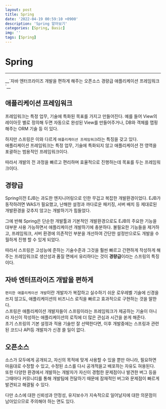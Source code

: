 ```yaml
---
layout: post
title: Spring
date: '2022-04-19 00:59:10 +0900'
description: 'Spring 알아보기'
categories: [Spring, Basic]
img: ''
tags: [Spring]
---
```

# Spring
<hr>
__`자바 엔터프라이즈 개발을 편하게 해주는  
오픈소스  
경량급  
애플리케이션 프레임워크`__

## 애플리케이션 프레임워크
프레임워크는 특정 업무, 기술에 특화된 목표를 가지고 만들어진다. 예를 들어 View의 레이아웃 별로 정의해 두면 자동으로 완성된 View를 만들어주거나, DB와 객체를 맵핑해주는 ORM 기술 등 이 있다.  

하지만 스프링은 이와 다르게 `애플리케이션 프레임워크`라는 특징을 갖고 있다.  
애플리케이션 프레임워크는 특정 업무, 기술에 특화되지 않고 애플리케이션 전 영역을 포괄하는 범용적인 프레임워크이다.  

따라서 개발의 전 과정을 빠르고 편리하며 효율적으로 진행하는데 목표를 두는 프레임워크이다.  

## 경량급
Spring이전 EJB는 과도한 엔지니어링으로 인한 무겁고 복잡한 개발환경이었다. EJB가 동작하려면 WAS가 필요했고, 난해한 설정과 까다로운 패키징, 서버 배치 등 제대로된 개발환경을 갖추지 않고는 개발하기가 힘들었다.  

그에 반해 Spring은 단순한 개발툴과 기본적인 개발환경으로도 EJB의 주요한 기능을 대부분 사용 가능하면서 애플리케이션 개발하기에 충분하다. 불필요한 기능들을 제거하고, 프레임워크, 서버 환경에 의존적인 부분을 개선하여 간단한 설정만으로도 개발을 수월하게 진행 할 수 있게 되었다.  

따라서 스프링은 고성능에 준하는 기술수준과 그것을 훨씬 빠르고 간편하게 작성하게 해주는 프레임워크로 생산성과 품질 면에서 유리하다는 것이 **경량급**이라는 스프링의 특징이다.  

## 자바 엔터프라이즈 개발을 편하게
`편리한 애플리케이션 개발`이란 개발자가 복잡하고 실수하기 쉬운 로우레벨 기술에 신경을 쓰지 않고도, 애플리케이션의 비즈니스 로직을 빠르고 효과적으로 구현하는 것을 말한다.  
스프링은 애플리케이션 개발자들이 스프링이라는 프레임워크가 제공하는 기술이 아니라 자신이 작성하는 애플리케이션의 로직에 더 많은 관심과 시간을 쏟게 해준다.  
초기 스프링의 기본 설정과 적용 기술만 잘 선택한다면, 이후 개발중에는 스프링과 관련된 코드나 API등 개발자가 신경 쓸 일이 없다.  

## 오픈소스
소스가 모두에게 공개되고, 자신의 목적에 맞게 사용할 수 있을 뿐만 아니라, 필요하면 마음대로 수정할 수 있고, 수정된 소스를 다시 공개적을고 배포하는 자유도 혀용된다.  
또한 다양한 환경에서 개발하는 개발자가 자신이 경험한 문제점이나 발견한 버그 등을 그때마다 커뮤니티를 통해 개발팀에 전달하기 때문에 잠재적인 버그와 문제점이 빠르게 발견되고 해결될 수 있다.  

다만 소스에 대한 신뢰성과 안정성, 유지보수가 지속적으로 일어날지에 대한 의문점이 남아있으므로 주의해야 하는 면도 있다.
